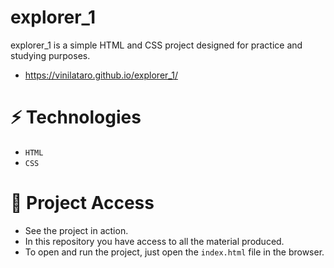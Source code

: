 # explorer_1
explorer_1 is a simple HTML and CSS project designed for practice and studying purposes.

- https://vinilataro.github.io/explorer_1/

# ⚡️ Technologies

- `HTML`
- `CSS`

# 📁 Project Access

- See the project in action.
- In this repository you have access to all the material produced.
- To open and run the project, just open the `index.html` file in the browser.
